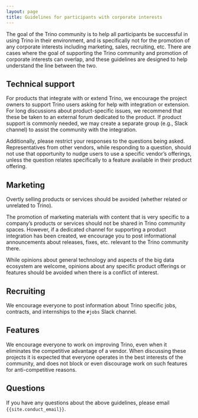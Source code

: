 ```yaml
---
layout: page
title: Guidelines for participants with corporate interests
---
```


The goal of the Trino community is to help all participants be successful in using Trino in their environment, and
is specifically not for the promotion of any corporate interests including marketing, sales, recruiting, etc. There
are cases where the goal of supporting the Trino community and promotion of corporate interests can overlap, and these
guidelines are designed to help understand the line between the two.

## Technical support

For products that integrate with or extend Trino, we encourage the project owners to support Trino users asking for
help with integration or extension. For long discussions about product-specific issues, we recommend that these be
taken to an external forum dedicated to the product. If product support is commonly needed, we may create a separate
group (e.g., Slack channel) to assist the community with the integration.

Additionally, please restrict your responses to the questions being asked. Representatives from other vendors, while
responding to a question, should not use that opportunity to nudge users to use a specific vendor’s offerings, unless
the question relates specifically to a feature available in their product offering.

## Marketing

Overtly selling products or services should be avoided (whether related or unrelated to Trino).

The promotion of marketing materials with content that is very specific to a company’s products or services should not
be shared in Trino community spaces. However, if a dedicated channel for supporting a product integration has been
created, we encourage you to post informational announcements about releases, fixes, etc. relevant to the Trino
community there.

While opinions about general technology and aspects of the big data ecosystem are welcome, opinions about any specific
product offerings or features should be avoided when there is a conflict of interest.

## Recruiting

We encourage everyone to post information about Trino specific jobs, contracts, and internships to the `#jobs`
Slack channel.

## Features

We encourage everyone to work on improving Trino, even when it eliminates the competitive advantage of a vendor. When
discussing these projects it is expected that everyone operates in the best interests of the community, and does
not block or even discourage work on such features for anti-competitive reasons.

## Questions

If you have any questions about the above guidelines, please email
`{{site.conduct_email}}`.
